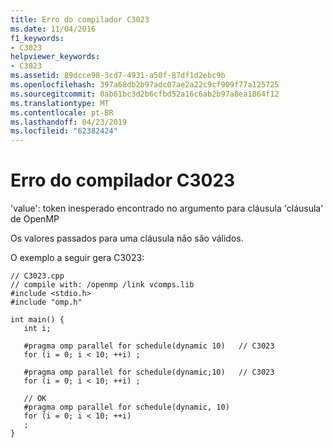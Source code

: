 ```yaml
---
title: Erro do compilador C3023
ms.date: 11/04/2016
f1_keywords:
- C3023
helpviewer_keywords:
- C3023
ms.assetid: 89dcce98-3cd7-4931-a50f-87df1d2ebc9b
ms.openlocfilehash: 397a68db2b97adc07ae2a22c9cf909f77a125725
ms.sourcegitcommit: 0ab61bc3d2b6cfbd52a16c6ab2b97a8ea1864f12
ms.translationtype: MT
ms.contentlocale: pt-BR
ms.lasthandoff: 04/23/2019
ms.locfileid: "62382424"
---
```

# <a name="compiler-error-c3023"></a>Erro do compilador C3023

'value': token inesperado encontrado no argumento para cláusula 'cláusula' de OpenMP

Os valores passados para uma cláusula não são válidos.

O exemplo a seguir gera C3023:

```
// C3023.cpp
// compile with: /openmp /link vcomps.lib
#include <stdio.h>
#include "omp.h"

int main() {
   int i;

   #pragma omp parallel for schedule(dynamic 10)   // C3023
   for (i = 0; i < 10; ++i) ;

   #pragma omp parallel for schedule(dynamic;10)   // C3023
   for (i = 0; i < 10; ++i) ;

   // OK
   #pragma omp parallel for schedule(dynamic, 10)
   for (i = 0; i < 10; ++i)
   ;
}
```